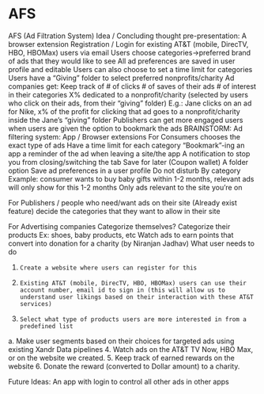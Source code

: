 # AFS
<!DOCTYPE html>
<html>
  <head>
  </head>
  <body>
    AFS (Ad Filtration System)
Idea / Concluding thought pre-presentation:
A browser extension
Registration / Login for existing AT&T (mobile, DirecTV, HBO, HBOMax) users via email
Users choose categories->preferred brand of ads that they would like to see
All ad preferences are saved in user profile and editable
Users can also choose to set a time limit for categories
Users have a “Giving” folder to select preferred nonprofits/charity
Ad companies get:
Keep track of # of clicks
# of saves of their ads
# of interest in their categories
X% dedicated to a nonprofit/charity (selected by users who click on their ads, from their “giving” folder)
E.g.: Jane clicks on an ad for Nike, x% of the profit for clicking that ad goes to a nonprofit/charity inside the Jane’s “giving” folder
Publishers can get more engaged users when users are given the option to bookmark the ads
BRAINSTORM: 
Ad filtering system: App / Browser extensions
For Consumers
chooses the exact type of ads
Have a time limit for each category
“Bookmark”-ing an app 
a reminder of the ad when leaving a site/the app
A notification to stop you from closing/switching the tab
Save for later (Coupon wallet)
A folder option
Save ad preferences in a user profile
Do not disturb
By category
Example: consumer wants to buy baby gifts within 1-2 months, relevant ads will only show for this 1-2 months
Only ads relevant to the site you’re on


For Publishers / people who need/want ads on their site
(Already exist feature) decide the categories that they want to allow in their site


For Advertising companies
Categorize themselves?
Categorize their products
Ex: shoes, baby products, etc
Watch ads to earn points that convert into donation for a charity (by Niranjan Jadhav)
What user needs to do
1.     Create a website where users can register for this
2.     Existing AT&T (mobile, DirecTV, HBO, HBOMax) users can use their account number, email id to sign in (this will allow us to understand user likings based on their interaction with these AT&T services)
3.     Select what type of products users are more interested in from a predefined list
a.     Make user segments based on their choices for targeted ads using existing Xandr Data pipelines
4.     Watch ads on the AT&T TV Now, HBO Max, or on the website we created.
5.     Keep track of earned rewards on the website
6.     Donate the reward (converted to Dollar amount) to a charity.

Future Ideas: 
An app with login to control all other ads in other apps



  
  </body>
</html>